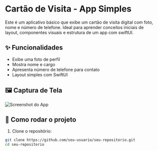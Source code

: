 
# Cartão de Visita - App Simples

Este é um aplicativo básico que exibe um cartão de visita digital com foto, nome e número de telefone. Ideal para aprender conceitos iniciais de layout, componentes visuais e estrutura de um app com swiftUI.

## ✨ Funcionalidades

- Exibe uma foto de perfil
- Mostra nome e cargo
- Apresenta número de telefone para contato
- Layout simples com SwiftUI

## 🖼️ Captura de Tela

![Screenshot do App](MeuProjetoSwiftUi/readmeImages/cartao-visita.png)


## 🚀 Como rodar o projeto

1. Clone o repositório:

```bash
git clone https://github.com/seu-usuario/seu-repositorio.git
cd seu-repositorio
